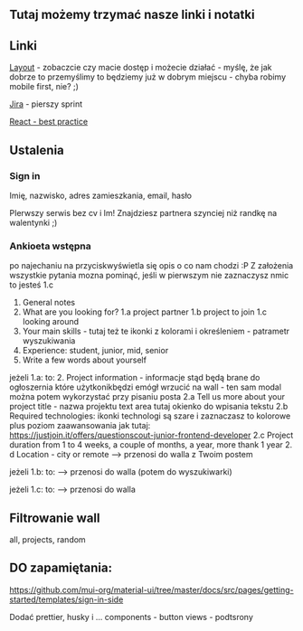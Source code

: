 ## Tutaj możemy trzymać nasze linki i notatki


## Linki
[Layout](https://www.figma.com/file/9fu4JT9mX1qHIQOkI1ywbc/FindIT_WelcomePage?node-id=0%3A1) - zobaczcie czy macie dostęp i możecie działać - myślę, że jak dobrze to przemyślimy to będziemy już w dobrym miejscu - chyba robimy mobile first, nie? ;)

[Jira](https://jira.is-academy.pl/secure/RapidBoard.jspa?rapidView=410&projectKey=JFDZR2&view=planning&selectedIssue=JFDZR2-6&issueLimit=100) - pierszy sprint


[React - best practice](https://alexkondov.com/tao-of-react/)



## Ustalenia
### Sign in
Imię, nazwisko, adres zamieszkania, email, hasło

PIerwszy serwis bez cv i lm! Znajdziesz partnera szynciej niż randkę na walentynki ;)
### Ankioeta wstępna
po najechaniu na przyciskwyświetla się opis o co nam chodzi :P
Z założenia wszystkie pytania mozna pominąć, jeśli w pierwszym nie zaznaczysz nmic to jesteś 1.c
1. General notes
1. What are you looking for?
1.a project partner
1.b project to join
1.c looking around
2. Your main skills - tutaj też te ikonki z kolorami i określeniem - patrametr wyszukiwania
3. Experience: student, junior, mid, senior
4. Write a few words about yourself


jeżeli 1.a: to:
2. Project information - informacje stąd będą brane do ogłoszernia które użytkonikbędzi emógł wrzucić na wall - ten sam modal można potem wykorzystać przy pisaniu posta 
2.a Tell us more about your project
title - nazwa projektu
text area tutaj okienko do wpisania tekstu
2.b Required technologies: ikonki technologi są szare i zaznaczasz to kolorowe
plus poziom zaawansowania jak tutaj: https://justjoin.it/offers/questionscout-junior-frontend-developer
2.c Project duration
from 1 to 4 weeks, a couple of months, a year, more thank 1 year
2. d Location - city or remote
--> przenosi do walla z Twoim postem

jeżeli 1.b: to:
--> przenosi do walla (potem do wyszukiwarki)

jeżeli 1.c: to:
--> przenosi do walla

## Filtrowanie wall
all, projects, random


## DO zapamiętania:
https://github.com/mui-org/material-ui/tree/master/docs/src/pages/getting-started/templates/sign-in-side

Dodać prettier, husky i ...
components - button
views - podtsrony
